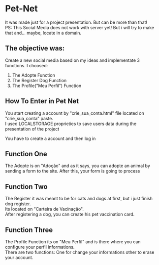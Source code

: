 <h1> Pet-Net </h1>

<p> It was made just for a project presentation. But can be more than that! <br>
 PS: This Social Media does not work with server yet! But i will try to make that and... maybe, locate in a domain.</p>
  
<h2>The objective was: </h2>
<p> Create a new social media based on my ideas and implementate 3 functions. I choosed: </p>
<ol>
  <li> The Adopte Function </li>
  <li> The Register Dog Function </li>
  <li> The Profile("Meu Perfil") Function </li>
</ol>

<h2> How To Enter in Pet Net </h2>
<p>You start creating a account by "crie_sua_conta.html" file located on "crie_sua_conta" paste. <br>
 I used LOCALSTORAGE proprieties to save users data during the presentation of the project </p>
 <p> You have to create a account and then log in </p>
 <h2> Function One </h2>
 <p> The Adopte is on "Adoção" and as it says, you can adopte an animal by sending a form to the site. 
  After this, your form is going to process </p>
  <h2> Function Two </h2>
  <p> The Register it was meant to be for cats and dogs at first, but i just finish dog register.<br>
  Its located on "Carteira de Vacinação". <br>
  After registering a dog, you can create his pet vaccination card. </p>
  <h2> Function Three </h2>
  <p> The Profile Function its on "Meu Perfil" and is there where you can configure your perfil informations. <br>
  There are two functions: One for change your informations other to erase your account. </p>
  
  
